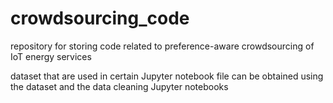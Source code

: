 # crowdsourcing_code
repository for storing code related to preference-aware crowdsourcing of IoT energy services

dataset that are used in certain Jupyter notebook file can be obtained using the dataset and the data cleaning Jupyter notebooks

